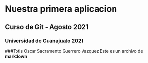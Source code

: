 # Nuestra primera aplicacion
## Curso de Git - Agosto 2021
### Universidad de Guanajuato 2021
###Totis
Oscar Sacramento Guerrero Vazquez
Este es un archivo de **markdown**
